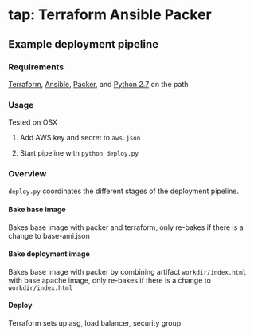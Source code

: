 # tap: Terraform Ansible Packer

## Example deployment pipeline

### Requirements
[Terraform](https://www.ansible.com/), [Ansible](https://www.terraform.io/), [Packer](https://www.packer.io/), and [Python 2.7](https://www.python.org/) on the path

### Usage
Tested on OSX

1. Add AWS key and secret to `aws.json`

2. Start pipeline with `python deploy.py`

### Overview

`deploy.py` coordinates the different stages of the deployment pipeline.

#### Bake base image
Bakes base image with packer and terraform, only re-bakes if there is a change to base-ami.json

#### Bake deployment image
Bakes base image with packer by combining artifact `workdir/index.html` with base apache image, only re-bakes if there is a change to `workdir/index.html`

#### Deploy
Terraform sets up asg, load balancer, security group 
